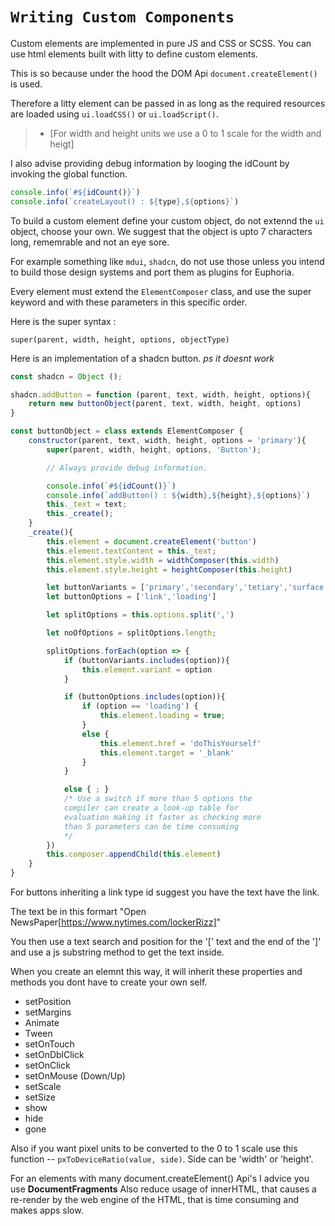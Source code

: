 # ```Writing Custom Components```

Custom elements are implemented in pure JS and CSS or SCSS.
You can use html elements built with litty to define
custom elements.

This is so because under the hood the DOM Api
```document.createElement()``` is used.

Therefore a litty element can be passed in as long
as the required resources are loaded using
```ui.loadCSS()``` or ```ui.loadScript()```.

> - [For width and height units we use a 0 to 1 scale for the width and heigt]

I also advise providing debug information by looging the idCount
by invoking the global function.

```javascript
console.info(`#${idCount()}`)
console.info(`createLayout() : ${type},${options}`)
```

To build a custom element define your custom object,
do not extennd the ```ui``` object, choose your own.
We suggest that the object is upto 7 characters long,
rememrable and not an eye sore.

For example something like ```mdui```, ```shadcn```,
do not use those unless you intend to build those design
systems and port them as plugins for Euphoria.

Every element must extend the ```ElementComposer``` class,
and use the super keyword and with these parameters in
this specific order.

Here is the super syntax :

```super(parent, width, height, options, objectType)```

Here is an implementation of a shadcn button.
*ps it doesnt work*

```javascript
const shadcn = Object ();

shadcn.addButton = function (parent, text, width, height, options){
    return new buttonObject(parent, text, width, height, options)
}

const buttonObject = class extends ElementComposer {
    constructor(parent, text, width, height, options = 'primary'){
        super(parent, width, height, options, 'Button');

        // Always provide debug information.

        console.info(`#${idCount()}`)
        console.info(`addButton() : ${width},${height},${options}`)
        this._text = text;
        this._create();
    }    
    _create(){
        this.element = document.createElement('button')
        this.element.textContent = this._text;
        this.element.style.width = widthComposer(this.width)
        this.element.style.height = heightComposer(this.height)

        let buttonVariants = ['primary','secondary','tetiary','surface']
        let buttonOptions = ['link','loading']

        let splitOptions = this.options.split(',')

        let noOfOptions = splitOptions.length;

        splitOptions.forEach(option => {
            if (buttonVariants.includes(option)){
                this.element.variant = option
            }

            if (buttonOptions.includes(option)){
                if (option == 'loading') {
                    this.element.loading = true;
                }
                else {
                    this.element.href = 'doThisYourself'
                    this.element.target = '_blank'
                }
            }

            else { ; }
            /* Use a switch if more than 5 options the
            compiler can create a look-up table for
            evaluation making it faster as checking more
            than 5 parameters can be time consuming
            */
        })
        this.composer.appendChild(this.element)
    }
}
```

For buttons inheriting a link type id suggest you have the text
have the link.

The text be in this formart "Open NewsPaper[https://www.nytimes.com/lockerRizz]"

You then use a text search and position for the '[' text and the end of the ']'
and use a js substring method to get the text inside.

When you create an elemnt this way, it will inherit these properties and methods you
dont have to create your own self.

- setPosition
- setMargins
- Animate
- Tween
- setOnTouch
- setOnDblClick
- setOnClick
- setOnMouse (Down/Up)
- setScale
- setSize
- show
- hide
- gone

Also if you want pixel units to be converted to the 0 to 1 scale
use this function -- ```pxToDeviceRatio(value, side)```.
Side can be 'width' or 'height'.

For an elements with many document.createElement() Api's I advice you
use **DocumentFragments**
Also reduce usage of innerHTML, that causes a re-render by the web engine
of the HTML, that is time consuming and makes apps slow.
